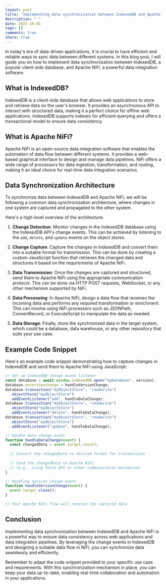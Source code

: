 ```yaml
---
layout: post
title: "Implementing data synchronization between IndexedDB and Apache NiFi"
description: " "
date: 2023-10-01
tags: []
comments: true
share: true
---
```


In today's era of data-driven applications, it is crucial to have efficient and reliable ways to sync data between different systems. In this blog post, I will guide you on how to implement data synchronization between IndexedDB, a popular client-side database, and Apache NiFi, a powerful data integration software.

## What is IndexedDB?

IndexedDB is a client-side database that allows web applications to store and retrieve data on the user's browser. It provides an asynchronous API to interact with structured data, making it a perfect choice for offline web applications. IndexedDB supports indexes for efficient querying and offers a transactional model to ensure data consistency.

## What is Apache NiFi?

Apache NiFi is an open-source data integration software that enables the automation of data flow between different systems. It provides a web-based graphical interface to design and manage data pipelines. NiFi offers a wide range of processors for data ingestion, transformation, and routing, making it an ideal choice for real-time data integration scenarios.

## Data Synchronization Architecture

To synchronize data between IndexedDB and Apache NiFi, we will be following a common data synchronization architecture, where changes in one system are captured and propagated to the other system.

Here's a high-level overview of the architecture:

1. **Change Detection**: Monitor changes in the IndexedDB database using the IndexedDB API's change events. This can be achieved by listening to the `add`, `delete`, and `update` events on the object stores.

2. **Change Capture**: Capture the changes in IndexedDB and convert them into a suitable format for transmission. This can be done by creating a custom JavaScript function that retrieves the changed data and structures it based on the requirements of Apache NiFi.

3. **Data Transmission**: Once the changes are captured and structured, send them to Apache NiFi using the appropriate communication protocol. This can be done via HTTP POST requests, WebSocket, or any other mechanism supported by NiFi.

4. **Data Processing**: In Apache NiFi, design a data flow that receives the incoming data and performs any required transformation or enrichment. This can involve using NiFi processors such as JSONPath, ConvertRecord, or ExecuteScript to manipulate the data as needed.

5. **Data Storage**: Finally, store the synchronized data in the target system, which could be a database, data warehouse, or any other repository that suits your use case.

## Example Code Snippet

Here's an example code snippet demonstrating how to capture changes in IndexedDB and send them to Apache NiFi using JavaScript:

```javascript
// Set up IndexedDB change event listener
const database = await window.indexedDB.open("myDatabase", version);
database.onversionchange = handleVersionChange;
database.transaction("myObjectStore", "readwrite")
  .objectStore("myObjectStore")
  .addEventListener("add", handleDataChange);
database.transaction("myObjectStore", "readwrite")
  .objectStore("myObjectStore")
  .addEventListener("delete", handleDataChange);
database.transaction("myObjectStore", "readwrite")
  .objectStore("myObjectStore")
  .addEventListener("update", handleDataChange);

// Handle data change event
function handleDataChange(event) {
  const changedData = event.target.result;
  
  // Convert the changedData to desired format for transmission
  
  // Send the changedData to Apache NiFi
  // (e.g., using fetch API or other communication mechanism)
}

// Handling version change event
function handleVersionChange(event) {
  event.target.close();
}

// Your Apache NiFi flow will receive the captured data
```

## Conclusion

Implementing data synchronization between IndexedDB and Apache NiFi is a powerful way to ensure data consistency across web applications and data integration pipelines. By leveraging the change events in IndexedDB and designing a suitable data flow in NiFi, you can synchronize data seamlessly and efficiently.

Remember to adapt the code snippet provided to your specific use case and requirements. With this synchronization mechanism in place, you can keep your data up-to-date, enabling real-time collaboration and automation in your applications.